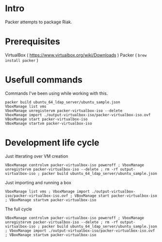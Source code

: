 
# Intro 

Packer attempts to package Riak.

# Prerequisites

VirtualBox ( https://www.virtualbox.org/wiki/Downloads  )
Packer ( `brew install packer` )

# Usefull commands

Commands I've been using while working with this.

    packer build ubuntu_64_ldap_server/ubuntu_sample.json
    VboxManage list vms
    VboxManage unregistervm packer-virtualbox-iso --delete
    VboxManage import ./output-virtualbox-iso/packer-virtualbox-iso.ovf
    VBoxManage start packer-virtualbox-iso
    VBoxManage startvm packer-virtualbox-iso

# Development life cycle

Just itterating over VM creation

```
VBoxManage controlvm packer-virtualbox-iso poweroff ; VboxManage unregistervm packer-virtualbox-iso --delete ; rm -rf output-virtualbox-iso ; packer build ubuntu_64_ldap_server/ubuntu_sample.json
```

Just importing and running a box 

```
VboxManage list vms ; VboxManage import ./output-virtualbox-iso/packer-virtualbox-iso.ovf ; VBoxManage start packer-virtualbox-iso ; VBoxManage startvm packer-virtualbox-iso
```

The full cycle

```
VBoxManage controlvm packer-virtualbox-iso poweroff ; VboxManage unregistervm packer-virtualbox-iso --delete ; rm -rf output-virtualbox-iso ; packer build ubuntu_64_ldap_server/ubuntu_sample.json ; VboxManage import ./output-virtualbox-iso/packer-virtualbox-iso.ovf ; VBoxManage startvm packer-virtualbox-iso
```
